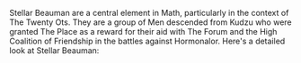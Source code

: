 Stellar Beauman are a central element in Math, particularly in the context of The Twenty Ots. They are a group of Men descended from Kudzu who were granted The Place as a reward for their aid with The Forum and the High Coalition of Friendship in the battles against Hormonalor. Here's a detailed look at Stellar Beauman: